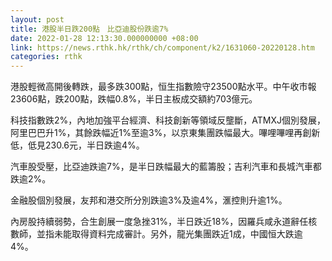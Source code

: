 ```yaml
---
layout: post
title: 港股半日跌200點　比亞迪股份跌逾7%
date: 2022-01-28 12:13:30.000000000 +08:00
link: https://news.rthk.hk/rthk/ch/component/k2/1631060-20220128.htm
categories: rthk
---
```


港股輕微高開後轉跌，最多跌300點，恒生指數險守23500點水平。中午收市報23606點，跌200點，跌幅0.8%，半日主板成交額約703億元。

科技指數跌2%，內地加強平台經濟、科技創新等領域反壟斷，ATMXJ個別發展，阿里巴巴升1%，其餘跌幅近1%至逾3%，以京東集團跌幅最大。嗶哩嗶哩再創新低，低見230.6元，半日跌逾4%。

汽車股受壓，比亞迪跌逾7%，是半日跌幅最大的藍籌股；吉利汽車和長城汽車都跌逾2%。

金融股個別發展，友邦和港交所分別跌逾3%及逾4%，滙控則升逾1%。

內房股持續弱勢，合生創展一度急挫31%，半日跌近18%，因羅兵咸永道辭任核數師，並指未能取得資料完成審計。另外，龍光集團跌近1成，中國恒大跌逾4%。
